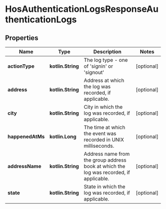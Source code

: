 
# HosAuthenticationLogsResponseAuthenticationLogs

## Properties
Name | Type | Description | Notes
------------ | ------------- | ------------- | -------------
**actionType** | **kotlin.String** | The log type - one of &#39;signin&#39; or &#39;signout&#39; |  [optional]
**address** | **kotlin.String** | Address at which the log was recorded, if applicable. |  [optional]
**city** | **kotlin.String** | City in which the log was recorded, if applicable. |  [optional]
**happenedAtMs** | **kotlin.Long** | The time at which the event was recorded in UNIX milliseconds. |  [optional]
**addressName** | **kotlin.String** | Address name from the group address book at which the log was recorded, if applicable. |  [optional]
**state** | **kotlin.String** | State in which the log was recorded, if applicable. |  [optional]



